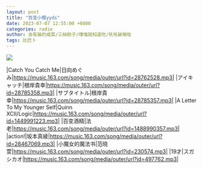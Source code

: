 ```yaml
---
layout: post
title: "百变小樱yyds"
date: 2023-07-07 12:55:00 +0800
categories: radio
author: 会有猫的咸菜/三絲餃子/噗嗤就知道吃/吼吼破喉咙
tags: 比巴卜
---
```

![]({{site.baseurl}}/images/cover_20230707.jpg)

|Catch You Catch Me|日向めぐみ|https://music.163.com/song/media/outer/url?id=28762528.mp3|
|アイキャッチ|根岸貴幸|https://music.163.com/song/media/outer/url?id=28785358.mp3|
|サブタイトル|根岸貴幸|https://music.163.com/song/media/outer/url?id=28785357.mp3|
|A Letter To My Younger Self|Quinn XCII/Logic|https://music.163.com/song/media/outer/url?id=1449991223.mp3|
|百变酒精|法老|https://music.163.com/song/media/outer/url?id=1488990357.mp3|
|action!|坂本真綾|https://music.163.com/song/media/outer/url?id=28467069.mp3|
|小魔女的魔法书|范晓萱|https://music.163.com/song/media/outer/url?id=230574.mp3|
|19才|スガシカオ|https://music.163.com/song/media/outer/url?id=497762.mp3|

